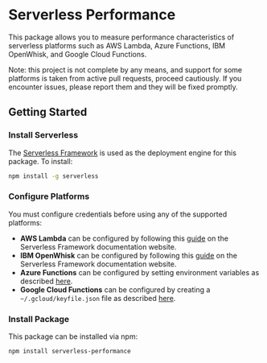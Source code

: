 # Serverless Performance

This package allows you to measure performance characteristics of serverless platforms such as AWS Lambda, Azure Functions, IBM OpenWhisk, and Google Cloud Functions.

Note: this project is not complete by any means, and support for some platforms is taken from active pull requests, proceed cautiously. If you encounter issues, please report them and they will be fixed promptly.

## Getting Started

### Install Serverless

The <a href='http://www.serverless.com'>Serverless Framework</a> is used as the deployment engine for this package. To install:

```bash
npm install -g serverless
```

### Configure Platforms

You must configure credentials before using any of the supported platforms:

* **AWS Lambda** can be configured by following this <a href='https://serverless.com/framework/docs/providers/aws/guide/credentials/'>guide</a> on the Serverless Framework documentation website.
* **IBM OpenWhisk** can be configured by following this <a href='https://serverless.com/framework/docs/providers/openwhisk/guide/credentials/'>guide</a> on the Serverless Framework documentation website.
* **Azure Functions** can be configured by setting environment variables as described <a href='https://github.com/serverless/serverless-azure-functions/tree/707855008fc688c954a2bf6dfc244b3296a66086'>here</a>.
* **Google Cloud Functions** can be configured by creating a `~/.gcloud/keyfile.json` file as described <a href='https://github.com/serverless/serverless-google-cloudfunctions/tree/1100f3439ce478f370366c65d73236e2a5b47cc0'>here</a>.

### Install Package

This package can be installed via npm:

```bash
npm install serverless-performance
```
